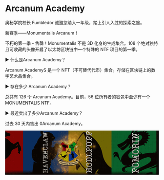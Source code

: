 # Arcanum Academy

奥秘学院校长 Fumbledor 诚邀您踏入一年级，踏上引人入胜的探索之旅。

新赛季——Monumentalis Arcanum！

不朽的第一季 - 售罄！Monumentalis 不是 3D 化身的生成集合。108 个绝对独特且可收藏的头像开启了以太坊区块链中一个特殊的 NTF 项目的第一季。

▶ 什么是Arcanum Academy？

Arcanum AcademyS 是一个 NFT（不可替代代币）集合。存储在区块链上的数字艺术品集合。

▶ 存在多少 Arcanum Academy？

总共有 126 个 Arcanum Academy。目前，56 位所有者的钱包中至少有一个 MONUMENTALIS NTF。

▶ 最近卖出了多少Arcanum Academy？

过去 30 天内售出 0Arcanum Academy。

![微信截图_20220823114615](微信截图_20220823114615.png)
